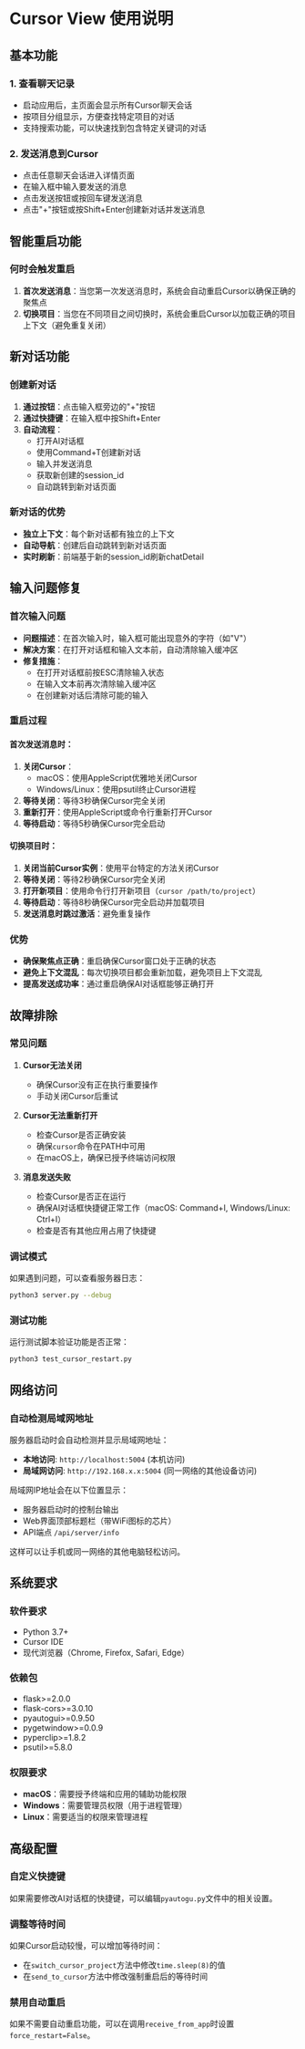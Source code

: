 # Cursor View 使用说明

## 基本功能

### 1. 查看聊天记录
- 启动应用后，主页面会显示所有Cursor聊天会话
- 按项目分组显示，方便查找特定项目的对话
- 支持搜索功能，可以快速找到包含特定关键词的对话

### 2. 发送消息到Cursor
- 点击任意聊天会话进入详情页面
- 在输入框中输入要发送的消息
- 点击发送按钮或按回车键发送消息
- 点击"+"按钮或按Shift+Enter创建新对话并发送消息

## 智能重启功能

### 何时会触发重启
1. **首次发送消息**：当您第一次发送消息时，系统会自动重启Cursor以确保正确的聚焦点
2. **切换项目**：当您在不同项目之间切换时，系统会重启Cursor以加载正确的项目上下文（避免重复关闭）

## 新对话功能

### 创建新对话
1. **通过按钮**：点击输入框旁边的"+"按钮
2. **通过快捷键**：在输入框中按Shift+Enter
3. **自动流程**：
   - 打开AI对话框
   - 使用Command+T创建新对话
   - 输入并发送消息
   - 获取新创建的session_id
   - 自动跳转到新对话页面

### 新对话的优势
- **独立上下文**：每个新对话都有独立的上下文
- **自动导航**：创建后自动跳转到新对话页面
- **实时刷新**：前端基于新的session_id刷新chatDetail

## 输入问题修复

### 首次输入问题
- **问题描述**：在首次输入时，输入框可能出现意外的字符（如"V"）
- **解决方案**：在打开对话框和输入文本前，自动清除输入缓冲区
- **修复措施**：
  - 在打开对话框前按ESC清除输入状态
  - 在输入文本前再次清除输入缓冲区
  - 在创建新对话后清除可能的输入

### 重启过程

#### 首次发送消息时：
1. **关闭Cursor**：
   - macOS：使用AppleScript优雅地关闭Cursor
   - Windows/Linux：使用psutil终止Cursor进程
2. **等待关闭**：等待3秒确保Cursor完全关闭
3. **重新打开**：使用AppleScript或命令行重新打开Cursor
4. **等待启动**：等待5秒确保Cursor完全启动

#### 切换项目时：
1. **关闭当前Cursor实例**：使用平台特定的方法关闭Cursor
2. **等待关闭**：等待2秒确保Cursor完全关闭
3. **打开新项目**：使用命令行打开新项目（`cursor /path/to/project`）
4. **等待启动**：等待8秒确保Cursor完全启动并加载项目
5. **发送消息时跳过激活**：避免重复操作

### 优势
- **确保聚焦点正确**：重启确保Cursor窗口处于正确的状态
- **避免上下文混乱**：每次切换项目都会重新加载，避免项目上下文混乱
- **提高发送成功率**：通过重启确保AI对话框能够正确打开

## 故障排除

### 常见问题

1. **Cursor无法关闭**
   - 确保Cursor没有正在执行重要操作
   - 手动关闭Cursor后重试

2. **Cursor无法重新打开**
   - 检查Cursor是否正确安装
   - 确保`cursor`命令在PATH中可用
   - 在macOS上，确保已授予终端访问权限

3. **消息发送失败**
   - 检查Cursor是否正在运行
   - 确保AI对话框快捷键正常工作（macOS: Command+I, Windows/Linux: Ctrl+I）
   - 检查是否有其他应用占用了快捷键

### 调试模式
如果遇到问题，可以查看服务器日志：
```bash
python3 server.py --debug
```

### 测试功能
运行测试脚本验证功能是否正常：
```bash
python3 test_cursor_restart.py
```

## 网络访问

### 自动检测局域网地址
服务器启动时会自动检测并显示局域网地址：

- **本地访问**: `http://localhost:5004` (本机访问)
- **局域网访问**: `http://192.168.x.x:5004` (同一网络的其他设备访问)

局域网IP地址会在以下位置显示：
- 服务器启动时的控制台输出
- Web界面顶部标题栏（带WiFi图标的芯片）
- API端点 `/api/server/info`

这样可以让手机或同一网络的其他电脑轻松访问。

## 系统要求

### 软件要求
- Python 3.7+
- Cursor IDE
- 现代浏览器（Chrome, Firefox, Safari, Edge）

### 依赖包
- flask>=2.0.0
- flask-cors>=3.0.10
- pyautogui>=0.9.50
- pygetwindow>=0.0.9
- pyperclip>=1.8.2
- psutil>=5.8.0

### 权限要求
- **macOS**：需要授予终端和应用的辅助功能权限
- **Windows**：需要管理员权限（用于进程管理）
- **Linux**：需要适当的权限来管理进程

## 高级配置

### 自定义快捷键
如果需要修改AI对话框的快捷键，可以编辑`pyautogu.py`文件中的相关设置。

### 调整等待时间
如果Cursor启动较慢，可以增加等待时间：
- 在`switch_cursor_project`方法中修改`time.sleep(8)`的值
- 在`send_to_cursor`方法中修改强制重启后的等待时间

### 禁用自动重启
如果不需要自动重启功能，可以在调用`receive_from_app`时设置`force_restart=False`。




